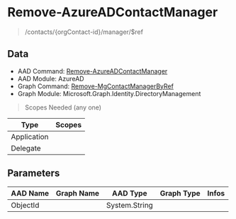 # Remove-AzureADContactManager

> /contacts/{orgContact-id}/manager/$ref

## Data

+ AAD Command: [Remove-AzureADContactManager](https://docs.microsoft.com/en-us/powershell/module/AzureAD/Remove-AzureADContactManager)
+ AAD Module: AzureAD
+ Graph Command: [Remove-MgContactManagerByRef](https://docs.microsoft.com/en-us/powershell/module/Microsoft.Graph.Identity.DirectoryManagement/Remove-MgContactManagerByRef)
+ Graph Module: Microsoft.Graph.Identity.DirectoryManagement

> Scopes Needed (any one)

|Type|Scopes|
|---|---|
|Application||
|Delegate||

## Parameters

|AAD Name|Graph Name|AAD Type|Graph Type|Infos|
|---|---|---|---|---|
|ObjectId||System.String|||

